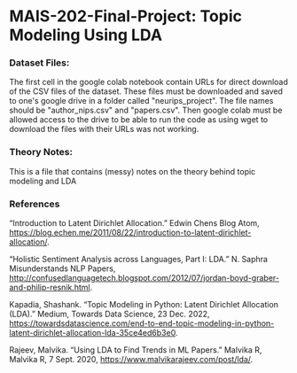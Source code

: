 # MAIS-202-Final-Project: Topic Modeling Using LDA
### Dataset Files:

The first cell in the google colab notebook contain URLs for direct download of the CSV files of the dataset. These files must be downloaded and saved to one's google drive in a folder called "neurips_project". The file names should be "author_nips.csv" and "papers.csv". Then google colab must be allowed access to the drive to be able to run the code as using wget to download the files with their URLs was not working. 

### Theory Notes: 

This is a file that contains (messy) notes on the theory behind topic modeling and LDA 

### References 
“Introduction to Latent Dirichlet Allocation.” Edwin Chens Blog Atom, https://blog.echen.me/2011/08/22/introduction-to-latent-dirichlet-allocation/. 

“Holistic Sentiment Analysis across Languages, Part I: LDA.” N. Saphra Misunderstands NLP Papers, http://confusedlanguagetech.blogspot.com/2012/07/jordan-boyd-graber-and-philip-resnik.html. 

Kapadia, Shashank. “Topic Modeling in Python: Latent Dirichlet Allocation (LDA).” Medium, Towards Data Science, 23 Dec. 2022, https://towardsdatascience.com/end-to-end-topic-modeling-in-python-latent-dirichlet-allocation-lda-35ce4ed6b3e0. 

Rajeev, Malvika. “Using LDA to Find Trends in ML Papers.” Malvika R, Malvika R, 7 Sept. 2020, https://www.malvikarajeev.com/post/lda/. 

